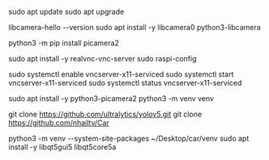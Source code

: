 sudo apt update
sudo apt upgrade

libcamera-hello --version
sudo apt install -y libcamera0 python3-libcamera

python3 -m pip install picamera2

sudo apt install -y realvnc-vnc-server
sudo raspi-config

sudo systemctl enable vncserver-x11-serviced
sudo systemctl start vncserver-x11-serviced
sudo systemctl status vncserver-x11-serviced

sudo apt install -y python3-picamera2
python3 -m venv venv

git clone https://github.com/ultralytics/yolov5.git
git clone https://github.com/nhailtv/Car

python3 -m venv --system-site-packages ~/Desktop/car/venv
sudo apt install -y libqt5gui5 libqt5core5a
